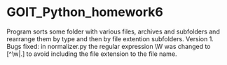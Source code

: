 # GOIT_Python_homework6
Program sorts some folder with various files, archives and subfolders and rearrange them by type and then by file extention subfolders.
Version 1.
Bugs fixed: in normalizer.py the regular expression \W was changed to [^\w|.] to avoid including the file extension to the file name.
